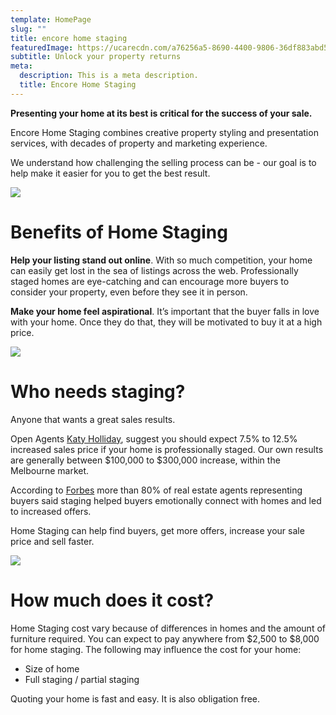 ```yaml
---
template: HomePage
slug: ""
title: encore home staging
featuredImage: https://ucarecdn.com/a76256a5-8690-4400-9806-36df883abd5b/
subtitle: Unlock your property returns
meta:
  description: This is a meta description.
  title: Encore Home Staging
---
```

**Presenting your home at its best is critical for the success of your sale.**

Encore Home Staging combines creative property styling and presentation services, with decades of property and marketing experience. 

We understand how challenging the selling process can be - our goal is to help make it easier for you to get the best result.



![](https://ucarecdn.com/f87e2c83-51d5-4032-a4e0-aad31ec0f33c/-/preview/-/enhance/91/)

# Benefits of Home Staging

**Help your listing stand out online**. With so much competition, your home can easily get lost in the sea of listings across the web. Professionally staged homes are eye-catching and can encourage more buyers to consider your property, even before they see it in person.

**Make your home feel aspirational**. It’s important that the buyer falls in love with your home. Once they do that, they will be motivated to buy it at a high price. 

![](https://ucarecdn.com/3c59a6b2-1e69-4cb5-932a-8d72ebf760d1/-/preview/-/enhance/93/)

# Who needs staging?

Anyone that wants a great sales results. 

Open Agents [Katy Holliday](https://www.openagent.com.au/blog/expert-guide-property-styling), suggest you should expect 7.5% to 12.5% increased sales price if your home is professionally staged. Our own results are generally between $100,000 to $300,000 increase, within the Melbourne market. 

According to [Forbes](https://www.forbes.com/advisor/mortgages/is-home-staging-worth-it/) more than 80% of real estate agents representing buyers said staging helped buyers emotionally connect with homes and led to increased offers. 

[](https://www.homeadvisor.com/)Home Staging can help find buyers, get more offers, increase your sale price and sell faster.  

![](https://ucarecdn.com/530e4c02-4e85-43de-9fcc-9062b9ec8b69/-/crop/1633x2322/0,45/-/preview/)

# How much does it cost?

Home Staging cost vary because of differences in homes and the amount of furniture required.  You can expect to pay anywhere from $2,500 to $8,000 for home staging. The following may influence the cost for your home:

* Size of home
* Full staging / partial staging

Quoting your home is fast and easy. It is also obligation free.